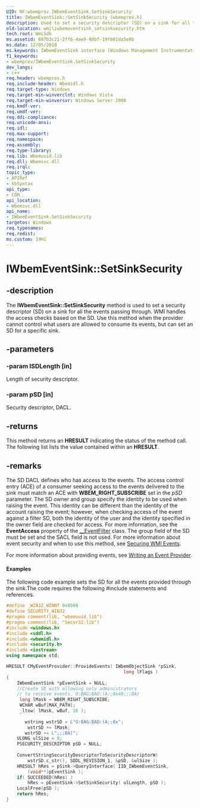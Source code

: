 ```yaml
---
UID: NF:wbemprov.IWbemEventSink.SetSinkSecurity
title: IWbemEventSink::SetSinkSecurity (wbemprov.h)
description: Used to set a security descriptor (SD) on a sink for all the events passing through.
old-location: wmi\iwbemeventsink_setsinksecurity.htm
tech.root: WmiSdk
ms.assetid: 887b3c21-2ff6-4ae9-80bf-19f601da5e8b
ms.date: 12/05/2018
ms.keywords: IWbemEventSink interface [Windows Management Instrumentation],SetSinkSecurity method, IWbemEventSink.SetSinkSecurity, IWbemEventSink::SetSinkSecurity, SetSinkSecurity, SetSinkSecurity method [Windows Management Instrumentation], SetSinkSecurity method [Windows Management Instrumentation],IWbemEventSink interface, _hmm_iwbemeventsink_setsinksecurity, wbemprov/IWbemEventSink::SetSinkSecurity, wmi.iwbemeventsink_setsinksecurity
f1_keywords:
- wbemprov/IWbemEventSink.SetSinkSecurity
dev_langs:
- c++
req.header: wbemprov.h
req.include-header: Wbemidl.h
req.target-type: Windows
req.target-min-winverclnt: Windows Vista
req.target-min-winversvr: Windows Server 2008
req.kmdf-ver: 
req.umdf-ver: 
req.ddi-compliance: 
req.unicode-ansi: 
req.idl: 
req.max-support: 
req.namespace: 
req.assembly: 
req.type-library: 
req.lib: Wbemuuid.lib
req.dll: Wbemsvc.dll
req.irql: 
topic_type:
- APIRef
- kbSyntax
api_type:
- COM
api_location:
- Wbemsvc.dll
api_name:
- IWbemEventSink.SetSinkSecurity
targetos: Windows
req.typenames: 
req.redist: 
ms.custom: 19H1
---
```


# IWbemEventSink::SetSinkSecurity


## -description


The 
<b>IWbemEventSink::SetSinkSecurity</b> method is used to set a security descriptor (SD) on a sink for all the events passing through. WMI handles the access checks based on the SD.  Use  this method when the provider cannot control what users are allowed to consume its events, but can set an SD for a specific sink.


## -parameters




### -param lSDLength [in]

Length of security descriptor.


### -param pSD [in]

Security descriptor, DACL.


## -returns



This method returns an <b>HRESULT</b> indicating the status of the method call. The following list lists the value contained within an <b>HRESULT</b>.




## -remarks



The SD DACL defines who has access to the events. The access control entry (ACE) of a consumer seeking access to the events delivered to the sink must match an ACE with <b>WBEM_RIGHT_SUBSCRIBE</b> set in the <i>pSD</i> parameter. The SD owner and group specify the identity to be used when raising the event. This identity can be different than the identity of the account raising the event; however, when checking access of the event against a filter SD, both the identity of the user and the identity specified in the owner field are checked for access. For more information, see the <b>EventAccess</b> property of the 
<a href="https://docs.microsoft.com/windows/desktop/WmiSdk/--eventfilter">__EventFilter</a> class. The group field of the SD must be set and the SACL field is not used.  For more information about event security and when to use this method, see <a href="https://docs.microsoft.com/windows/desktop/WmiSdk/securing-wmi-events">Securing WMI Events</a>.

For more information about providing events, see <a href="https://docs.microsoft.com/windows/desktop/WmiSdk/writing-an-event-provider">Writing an Event Provider</a>.


#### Examples

The following code example sets the SD for all the events provided through the sink.The code requires the following #include statements and references.


```cpp
#define _WIN32_WINNT 0x0500
#define SECURITY_WIN32
#pragma comment(lib, "wbemuuid.lib")
#pragma comment(lib, "Secur32.lib")
#include <windows.h>
#include <sddl.h>
#include <wbemidl.h>
#include <security.h>
#include <iostream>
using namespace std;

HRESULT CMyEventProvider::ProvideEvents( IWbemObjectSink *pSink,
                                            long lFlags )
{
    IWbemEventSink *pEventSink = NULL;
    //Create SD with allowing only administrators
    // to receive events. O:BAG:BAD:(A;;0x40;;;BA)
     long lMask = WBEM_RIGHT_SUBSCRIBE;
     WCHAR wBuf[MAX_PATH];
     _ltow( lMask, wBuf, 16 );
 
       wstring wstrSD = L"O:BAG:BAD:(A;;0x";
        wstrSD += lMask;
       wstrSD += L";;;BA)";
    ULONG ulSize = 0;
    PSECURITY_DESCRIPTOR pSD = NULL;
 
    ConvertStringSecurityDescriptorToSecurityDescriptorW(
        wstrSD.c_str(), SDDL_REVISION_1, &pSD, &ulSize ); 
    HRESULT hRes = pSink->QueryInterface( IID_IWbemEventSink,
        (void**)pEventSink );
    if( SUCCEEDED(hRes) )
        hRes = pEventSink->SetSinkSecurity( ulLength, pSD );
    LocalFree(pSD );
    return hRes;
}
```




